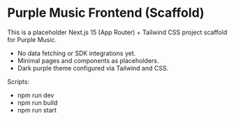 # Purple Music Frontend (Scaffold)

This is a placeholder Next.js 15 (App Router) + Tailwind CSS project scaffold for Purple Music.

- No data fetching or SDK integrations yet.
- Minimal pages and components as placeholders.
- Dark purple theme configured via Tailwind and CSS.

Scripts:
- npm run dev
- npm run build
- npm run start